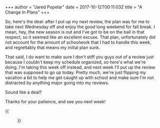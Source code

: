 +++
author = "Jared Popelar"
date = 2017-10-12T00:11:03Z
title = "A Change In Plans"
+++


So, here's the deal: after I put up my next review, the plan was for me to take next Wednesday off and enjoy the good long weekend for fall break. I mean, hey, the new season is out and I've got to be on the ball in that respect, so it seemed like an excellent excuse. That plan, unfortunately did not account for the amount of schoolwork that I had to handle this week, and regrettably that means my initial plan sunk.

That said, I do want to make sure I don't stiff you guys out of a review just because I couldn't keep my schedule organized, so here's what we're doing. I'm taking this week off instead, and next week I'll put up the review that was supposed to go up today. Pretty much, we're just flipping my vacation a bit to help me get caught up with school and make sure I'm not distracted by anything major going into my reviews.

Sound like a deal?

Thanks for your patience, and see you next week!

{{<figure src="https://i.imgur.com/1OrOW0s.png" caption="Have a donut in the meantime.">}}

